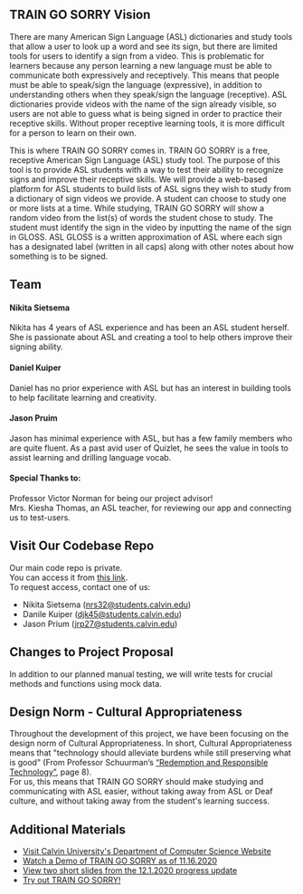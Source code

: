 ## TRAIN GO SORRY Vision
There are many American Sign Language (ASL) dictionaries and study tools that allow a user to look up a word and see its sign, but there are limited tools for users to identify a sign from a video. This is problematic for learners because any person learning a new language must be able to communicate both expressively and receptively. This means that people must be able to speak/sign the language (expressive), in addition to understanding others when they speak/sign the language (receptive). ASL dictionaries provide videos with the name of the sign already visible, so users are not able to guess what is being signed in order to practice their receptive skills. Without proper receptive learning tools, it is more difficult for a person to learn on their own.

This is where TRAIN GO SORRY comes in. TRAIN GO SORRY is a free, receptive American Sign Language (ASL) study tool. The purpose of this tool is to provide ASL students with a way to test their ability to recognize signs and improve their receptive skills. We will provide a web-based platform for ASL students to build lists of ASL signs they wish to study from a dictionary of sign videos we provide. A student can choose to study one or more lists at a time. While studying, TRAIN GO SORRY will show a random video from the list(s) of words the student chose to study. The student must identify the sign in the video by inputting the name of the sign in GLOSS. ASL GLOSS is a written approximation of ASL where each sign has a designated label (written in all caps) along with other notes about how something is to be signed. 

## Team
#### Nikita Sietsema
Nikita has 4 years of ASL experience and has been an ASL student herself. She is passionate about ASL and creating a tool to help others improve their signing ability.

#### Daniel Kuiper
Daniel has no prior experience with ASL but has an interest in building tools to help facilitate learning and creativity.

#### Jason Pruim
Jason has minimal experience with ASL, but has a few family members who are quite fluent. As a past avid user of Quizlet, he sees the value in tools to assist learning and drilling language vocab.

#### Special Thanks to:
Professor Victor Norman for being our project advisor!  
Mrs. Kiesha Thomas, an ASL teacher, for reviewing our app and connecting us to test-users.

## Visit Our Codebase Repo  
Our main code repo is private.  
You can access it from [this link](https://github.com/nrs32/TRAIN-GO-SORRY).  
To request access, contact one of us: 
- Nikita Sietsema (nrs32@students.calvin.edu)
- Danile Kuiper (djk45@students.calvin.edu)
- Jason Prium (jrp27@students.calvin.edu)

## Changes to Project Proposal  
In addition to our planned manual testing, we will write tests for crucial methods and functions using mock data.

## Design Norm - Cultural Appropriateness
Throughout the development of this project, we have been focusing on the design norm of Cultural Appropriateness. In short, Cultural Appropriateness means that "technology should alleviate burdens while still preserving what is good" (From Professor Schuurman’s [“Redemption and Responsible Technology”](https://digitalcollections.dordt.edu/cgi/viewcontent.cgi?article=2949&context=pro_rege), page 8).  
For us, this means that TRAIN GO SORRY should make studying and communicating with ASL easier, without taking away from ASL or Deaf culture, and without taking away from the student's learning success.

## Additional Materials
- [Visit Calvin University's Department of Computer Science Website](https://computing.calvin.edu/)
- [Watch a Demo of TRAIN GO SORRY as of 11.16.2020](https://drive.google.com/file/d/1OKjdZd7fVEyf2_HIDRTdqHVeglfiIdyk/view)
- [View two short slides from the 12.1.2020 progress update](https://docs.google.com/presentation/d/1HaN_uBQSzQsTQfRhlMdyFjpIerFnVku42m0nG9lSFoE/edit?usp=sharing)
- [Try out TRAIN GO SORRY!](https://train-go-sorry.web.app)
